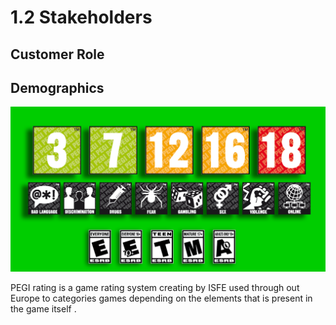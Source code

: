 # 1.2 Stakeholders

## Customer Role

## Demographics



![](../.gitbook/assets/image.png)

PEGI rating is a game rating system creating by ISFE used through out Europe to categories   games depending on the elements that is present in the game itself .&#x20;








